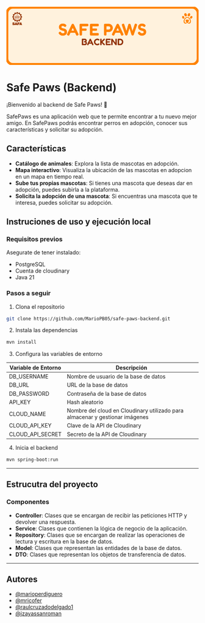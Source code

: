 ![Safe Paws Logo](/src/main/resources/Banner%20SP%20Back.png)

# Safe Paws (Backend)

¡Bienvenido al backend de Safe Paws! 🐾

SafePaws es una aplicación web que te permite encontrar a tu nuevo mejor amigo. En SafePaws podrás encontrar perros en adopción, conocer sus características y solicitar su adopción.

## Características
- **Catálogo de animales**: Explora la lista de mascotas en adopción.
- **Mapa interactivo**: Visualiza la ubicación de las mascotas en adopcion en un mapa en tiempo real.
- **Sube tus propias mascotas**: Si tienes una mascota que deseas dar en adopción, puedes subirla a la plataforma.
- **Solicita la adopción de una mascota**: Si encuentras una mascota que te interesa, puedes solicitar su adopción.

## Instruciones de uso y ejecución local

### Requisitos previos
Asegurate de tener instalado:
- PostgreSQL
- Cuenta de cloudinary
- Java 21

### Pasos a seguir
1. Clona el repositorio
```bash
git clone https://github.com/MarioPB05/safe-paws-backend.git
```

2. Instala las dependencias
```bash
mvn install
```

3. Configura las variables de entorno

| Variable de Entorno | Descripción                                                                  |
|---------------------|------------------------------------------------------------------------------|
| DB_USERNAME         | Nombre de usuario de la base de datos                                        |
| DB_URL              | URL de la base de datos                                                      |                   
| DB_PASSWORD         | Contraseña de la base de datos                                               |                   
| API_KEY             | Hash aleatorio                                                               |                   
| CLOUD_NAME          | Nombre del cloud en Cloudinary utilizado para almacenar y gestionar imágenes |                   
| CLOUD_API_KEY       | Clave de la API de Cloudinary                                                |                   
| CLOUD_API_SECRET    | Secreto de la API de Cloudinary                                              |                

4. Inicia el backend
```bash
mvn spring-boot:run
```

---

## Estrucutra del proyecto

### Componentes
- **Controller**: Clases que se encargan de recibir las peticiones HTTP y devolver una respuesta.
- **Service**: Clases que contienen la lógica de negocio de la aplicación.
- **Repository**: Clases que se encargan de realizar las operaciones de lectura y escritura en la base de datos.
- **Model**: Clases que representan las entidades de la base de datos.
- **DTO**: Clases que representan los objetos de transferencia de datos.

---

## Autores
- [@marioperdiguero](https://github.com/marioperdiguero)
- [@mricofer](https://github.com/mricofer)
- [@raulcruzadodelgado1](https://github.com/raulcruzadodelgado1)
- [@jzayassanroman](https://github.com/jzayassanroman)

